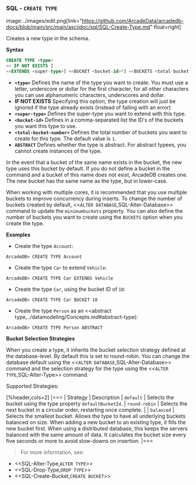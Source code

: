 
### SQL - `CREATE TYPE` 
image:../images/edit.png[link="https://github.com/ArcadeData/arcadedb-docs/blob/main/src/main/asciidoc/sql/SQL-Create-Type.md" float=right]

Creates a new type in the schema.

**Syntax**

```sql
CREATE TYPE <type> 
<< IF NOT EXISTS ]
<<EXTENDS <super-type>] <<BUCKET <bucket-id>*] <<BUCKETS <total-bucket-number>] <<ABSTRACT]
```

- **`<type>`** Defines the name of the type you want to create.  You must use a letter, underscore or dollar for the first character, for all other characters you can use alphanumeric characters, underscores and dollar.
- **IF NOT EXISTS** Specifying this option, the type creation will just be ignored if the type already exists (instead of failing with an error)
- **`<super-type>`** Defines the super-type you want to extend with this type.
- **`<bucket-id>`**  Defines in a comma-separated list the ID's of the buckets you want this type to use.
- **`<total-bucket-number>`** Defines the total number of buckets you want to create for this type.  The default value is `1`.
- **`ABSTRACT`** Defines whether the type is abstract.  For abstract typees, you cannot create instances of the type.


In the event that a bucket of the same name exists in the bucket, the new type uses this bucket by default.  If you do not define a bucket in the command and a bucket of this name does not exist, ArcadeDB creates one.  The new bucket has the same name as the type, but in lower-case.

When working with multiple cores, it is recommended that you use multiple buckets to improve concurrency during inserts.  To change the number of buckets created by default, <<`ALTER DATABASE`,SQL-Alter-Database>> command to update the `minimumbuckets` property.  You can also define the number of buckets you want to create using the `BUCKETS` option when you create the type.


**Examples**

- Create the type `Account`:

```
ArcadeDB> CREATE TYPE Account
```

- Create the type `Car` to extend `Vehicle`:

```
ArcadeDB> CREATE TYPE Car EXTENDS Vehicle
```

- Create the type `Car`, using the bucket ID of `10`:

```
ArcadeDB> CREATE TYPE Car BUCKET 10
```

- Create the type `Person` as an <<abstract type,../datamodeling/Concepts.md#abstract-type):

```
ArcadeDB> CREATE TYPE Person ABSTRACT
```


**Bucket Selection Strategies**

When you create a type, it inherits the bucket selection strategy defined at the database-level.  By default this is set to round-robin.  You can change the database default using the <<`ALTER DATABASE`,SQL-Alter-Database>> command and the selection strategy for the type using the <<`ALTER TYPE`,SQL-Alter-Type>> command.

Supported Strategies:

[%header,cols=2]
|===
| Strategy | Description 
| `default` | Selects the bucket using the type property `defaultBucketId`.
| `round-robin` | Selects the next bucket in a circular order, restarting once complete. |
| `balanced` | Selects the smallest bucket.  Allows the type to have all underlying buckets balanced on size.  When adding a new bucket to an existing type, it fills the new bucket first.  When using a distributed database, this keeps the servers balanced with the same amount of data.  It calculates the bucket size every five seconds or more to avoid slow-downs on insertion.
|===

>For more information, see:

- <<SQL-Alter-Type,`ALTER TYPE`>>
- <<SQL-Drop-Type,`DROP TYPE`>>
- <<SQL-Create-Bucket,`CREATE BUCKET`>>

